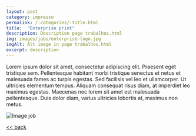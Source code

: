 ```yaml
---
layout: post
category: impresso
permalink: /:categories/:title.html
title:  "Enterprise print"
description: Description page trabalhos.html
img: images/jobs/enterprise-logo.jpg
imgAlt: Alt image in page trabalhos.html
excerpt: description
---
```


 Lorem ipsum dolor sit amet, consectetur adipiscing elit. Praesent eget tristique sem. Pellentesque habitant morbi tristique senectus et netus et malesuada fames ac turpis egestas. Sed facilisis vel leo et ullamcorper. Ut ultricies elementum tempus. Aliquam consequat risus diam, at imperdiet leo maximus egestas. Maecenas nec lorem sit amet est malesuada pellentesque. Duis dolor diam, varius ultricies lobortis at, maximus non metus. 


<img src="{{ site.baseurl }}/images/jobs/job.jpg" alt="Image job">
	
<a href="{{ site.baseurl }}/trabalhos.html"> << back </a>